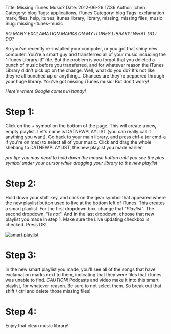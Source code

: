Title: Missing iTunes Music?
Date: 2012-06-26 17:36
Author: jchen
Category: blog
Tags: applications, iTunes
Category: blog
Tags: exclamation mark, files, help, itunes, itunes library, library, missing, missing files, music
Slug: missing-itunes-music

*SO MANY EXCLAMATION MARKS ON MY iTUNES LIBRARY! WHAT DO I DO?*

So you've recently re-installed your computer, or you got that shiny new
computer. You're a smart guy and transferred all of your music including
the "iTunes Library.itl" file. But the problem is you forgot that you
deleted a bunch of music before you transferred, and for whatever reason
the iTunes Library didn't pick up on the change. Well, what do you do?
It's not like they're all bunched up or anything... Chances are they're
peppered through your huge library. You've got missing iTunes music! But
don't worry!

*Here's where Google comes in handy!*

Step 1:
=======

Click on the + symbol on the bottom of the page. This will create a new,
empty playlist. Let's name is DATNEWPLAYLIST (you can really call it
anything you want). Go back to your main library, and press ctrl-a (or
cmd-a if you're on mac) to select all of your music. Click and drag the
whole shebang to DATNEWPLAYLIST, the new playlist you made earlier.

*pro tip: you may need to hold down the mouse button until you see the
plus symbol under your cursor while dragging your library to the new
playlist*

Step 2:
=======

Hold down your shift key, and click on the gear symbol that appeared
where the new playlist button used to live at the bottom left of iTunes.
This creates a smart playlist. For the first dropdown box, change that
"*Playlist*". The second dropdown, "is *not*". And in the last
dropdown, choose that new playlist you made in step 1. Make sure the
Live updating checkbox is checked. Press OK!

[![smart playlist](/thumbs/smartplaylist_thumbnail_wide.png)](/img/smartplaylist.png)

Step 3:
=======

In the new smart playlist you made, you'll see all of the songs that
have exclamation marks next to them, indicating that they were files
that iTunes was unable to find. *CAUTION!* Podcasts and video make it
into this smart playlist, for whatever reason. Be sure to not select
them. So break out that shift / ctrl and delete those missing files!

Step 4:
=======

Enjoy that clean music library!

